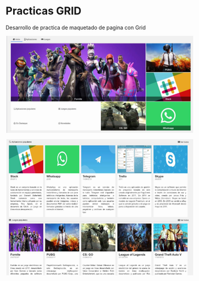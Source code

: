 # Practicas GRID

Desarrollo de practica de maquetado de pagina con Grid

<p align="center" >
     <img width="500" heigth="300" src="assets/img/Capturapantalla.png">
</p>


<p align="center" >
     <img width="500" heigth="300" src="assets/img/Capturapantalla2.png">
</p>
